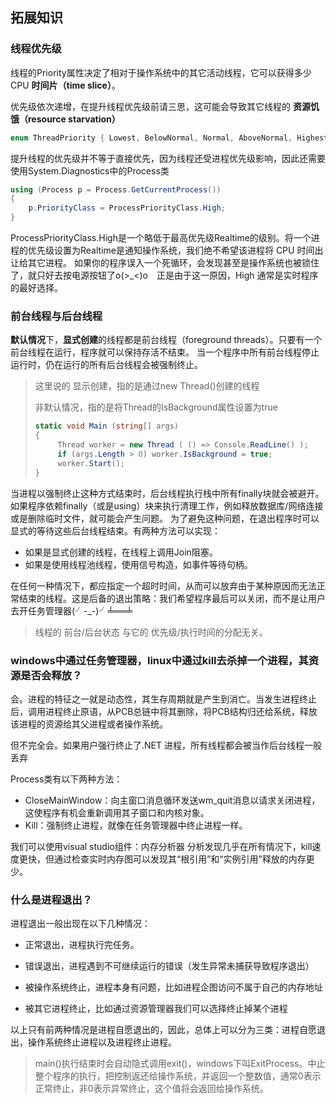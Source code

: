 ## 拓展知识

### 线程优先级
线程的Priority属性决定了相对于操作系统中的其它活动线程，它可以获得多少CPU **时间片（time slice）**。

优先级依次递增，在提升线程优先级前请三思，这可能会导致其它线程的 **资源饥饿（resource starvation）**
```c#
enum ThreadPriority { Lowest, BelowNormal, Normal, AboveNormal, Highest }
```
提升线程的优先级并不等于直接优先，因为线程还受进程优先级影响，因此还需要使用System.Diagnostics中的Process类
```c#
using (Process p = Process.GetCurrentProcess())
{
    p.PriorityClass = ProcessPriorityClass.High;
}
```

ProcessPriorityClass.High是一个略低于最高优先级Realtime的级别。将一个进程的优先级设置为Realtime是通知操作系统，我们绝不希望该进程将 CPU 时间出让给其它进程。
如果你的程序误入一个死循环，会发现甚至是操作系统也被锁住了，就只好去按电源按钮了o(>_<)o　正是由于这一原因，High 通常是实时程序的最好选择。


### 前台线程与后台线程

**默认情况**下，**显式创建**的线程都是前台线程（foreground threads）。只要有一个前台线程在运行，程序就可以保持存活不结束。
当一个程序中所有前台线程停止运行时，仍在运行的所有后台线程会被强制终止。

> 这里说的 显示创建，指的是通过new Thread()创建的线程
>
> 非默认情况，指的是将Thread的IsBackground属性设置为true
> ```c#
> static void Main (string[] args)
> {
>      Thread worker = new Thread ( () => Console.ReadLine() );
>      if (args.Length > 0) worker.IsBackground = true;
>      worker.Start();
> }
> ```

当进程以强制终止这种方式结束时，后台线程执行栈中所有finally块就会被避开。如果程序依赖finally（或是using）块来执行清理工作，例如释放数据库/网络连接或是删除临时文件，就可能会产生问题。
为了避免这种问题，在退出程序时可以显式的等待这些后台线程结束。有两种方法可以实现：

+ 如果是显式创建的线程，在线程上调用Join阻塞。
+ 如果是使用线程池线程，使用信号构造，如事件等待句柄。

在任何一种情况下，都应指定一个超时时间，从而可以放弃由于某种原因而无法正常结束的线程。这是后备的退出策略：我们希望程序最后可以关闭，而不是让用户去开任务管理器(╯-_-)╯╧══╧

> 线程的 前台/后台状态 与它的 优先级/执行时间的分配无关。
>
### windows中通过任务管理器，linux中通过kill去杀掉一个进程，其资源是否会释放？

会。进程的特征之一就是动态性，其生存周期就是产生到消亡。当发生进程终止后，调用进程终止原语，从PCB总链中将其删除，将PCB结构归还给系统，释放该进程的资源给其父进程或者操作系统。

但不完全会。如果用户强行终止了.NET 进程，所有线程都会被当作后台线程一般丢弃

Process类有以下两种方法：
+ CloseMainWindow：向主窗口消息循环发送wm_quit消息以请求关闭进程，这使程序有机会重新调用其子窗口和内核对象。
+ Kill：强制终止进程，就像在任务管理器中终止进程一样。

我们可以使用visual studio组件：内存分析器 分析发现几乎在所有情况下，kill速度更快，但通过检查实时内存图可以发现其“根引用”和“实例引用”释放的内存更少。

### 什么是进程退出？

进程退出一般出现在以下几种情况：

+ 正常退出，进程执行完任务。

+ 错误退出，进程遇到不可继续运行的错误（发生异常未捕获导致程序退出）

+ 被操作系统终止，进程本身有问题，比如进程企图访问不属于自己的内存地址

+ 被其它进程终止，比如通过资源管理器我们可以选择终止掉某个进程

以上只有前两种情况是进程自愿退出的，因此，总体上可以分为三类：进程自愿退出，操作系统终止进程以及进程终止进程。

> main()执行结束时会自动隐式调用exit()，windows下叫ExitProcess。中止整个程序的执行，把控制返还给操作系统，并返回一个整数值，通常0表示正常终止，非0表示异常终止，这个值将会返回给操作系统。